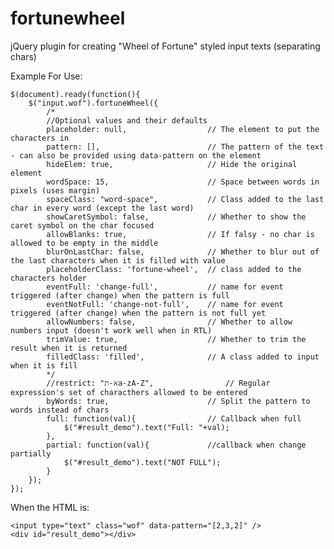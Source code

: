 fortunewheel
============

jQuery plugin for creating "Wheel of Fortune" styled input texts (separating chars)

Example For Use:

	$(document).ready(function(){
		$("input.wof").fortuneWheel({
			/*
			//Optional values and their defaults
			placeholder: null, 					// The element to put the characters in
			pattern: [], 						// The pattern of the text - can also be provided using data-pattern on the element
			hideElem: true, 					// Hide the original element
			wordSpace: 15, 						// Space between words in pixels (uses margin)
			spaceClass: "word-space",			// Class added to the last char in every word (except the last word)
			showCaretSymbol: false, 			// Whether to show the caret symbol on the char focused
			allowBlanks: true,					// If falsy - no char is allowed to be empty in the middle
			blurOnLastChar: false, 				// Whether to blur out of the last characters when it is filled with value
			placeholderClass: 'fortune-wheel',	// class added to the characters holder
			eventFull: 'change-full', 			// name for event triggered (after change) when the pattern is full
			eventNotFull: 'change-not-full', 	// name for event triggered (after change) when the pattern is not full yet
			allowNumbers: false, 				// Whether to allow numbers input (doesn't work well when in RTL)
			trimValue: true, 					// Whether to trim the result when it is returned
			filledClass: 'filled', 				// A class added to input when it is fill
			*/
			//restrict: "א-תa-zA-Z",				// Regular expression's set of characthers allowed to be entered
			byWords: true,						// Split the pattern to words instead of chars
			full: function(val){ 				// Callback when full
				$("#result_demo").text("Full: "+val);
			},
			partial: function(val){ 			//callback when change partially
				$("#result_demo").text("NOT FULL");
			}
		});
	});

	
When the HTML is:

	<input type="text" class="wof" data-pattern="[2,3,2]" />
	<div id="result_demo"></div>
	
	
